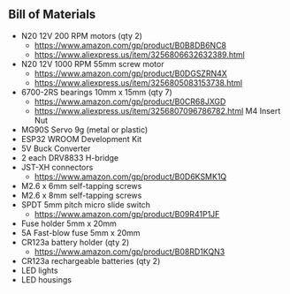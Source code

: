 <h2>Bill of Materials</h2>

* N20 12V 200 RPM motors (qty 2)
    * https://www.amazon.com/gp/product/B0B8DB6NC8
    * https://www.aliexpress.us/item/3256806632632389.html
* N20 12V 1000 RPM 55mm screw motor
    * https://www.amazon.com/gp/product/B0DGSZRN4X
    * https://www.aliexpress.us/item/3256805083153738.html
* 6700-2RS bearings 10mm x 15mm (qty 7)
    * https://www.amazon.com/gp/product/B0CR68JXGD 
    * https://www.aliexpress.us/item/3256807096786782.html M4 Insert Nut
* MG90S Servo 9g (metal or plastic)
* ESP32 WROOM Development Kit
* 5V Buck Converter
* 2 each DRV8833 H-bridge
* JST-XH connectors
    * https://www.amazon.com/gp/product/B0D6KSMK1Q
* M2.6 x 6mm self-tapping screws
* M2.6 x 8mm self-tapping screws
* SPDT 5mm pitch micro slide switch
    * https://www.amazon.com/gp/product/B09R41P1JF
* Fuse holder 5mm x 20mm
* 5A Fast-blow fuse 5mm x 20mm
* CR123a battery holder (qty 2)
    * https://www.amazon.com/gp/product/B08RD1KQN3
* CR123a rechargeable batteries (qty 2)
* LED lights
* LED housings